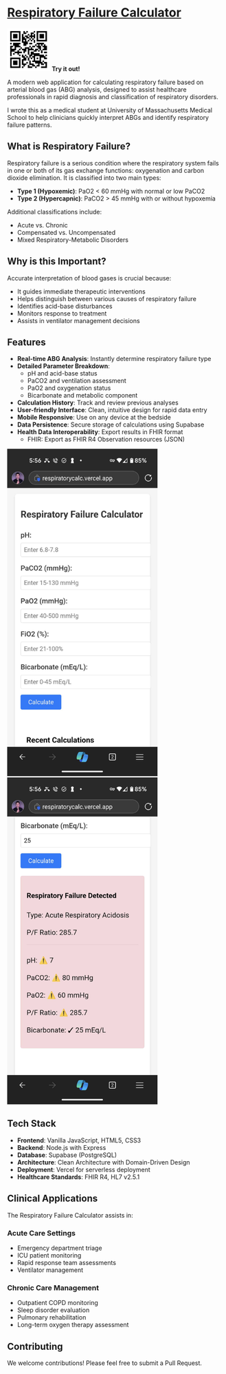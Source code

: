 # [Respiratory Failure Calculator](https://respiratorycalc.vercel.app/)

<a href="https://respiratorycalc.vercel.app/"><img src="https://raw.githubusercontent.com/iterating/respiratorycalc/refs/heads/main/public/portfolio.respiratorycalc.qr.png" width="100" alt="Respiratory Failure Calculator"></a>
**Try it out!**

A modern web application for calculating respiratory failure based on arterial blood gas (ABG) analysis, designed to assist healthcare professionals in rapid diagnosis and classification of respiratory disorders.

I wrote this as a medical student at University of Massachusetts Medical School to help clinicians quickly interpret ABGs and identify respiratory failure patterns.

## What is Respiratory Failure?

Respiratory failure is a serious condition where the respiratory system fails in one or both of its gas exchange functions: oxygenation and carbon dioxide elimination. It is classified into two main types:

- **Type 1 (Hypoxemic)**: PaO2 < 60 mmHg with normal or low PaCO2
- **Type 2 (Hypercapnic)**: PaCO2 > 45 mmHg with or without hypoxemia

Additional classifications include:
- Acute vs. Chronic
- Compensated vs. Uncompensated
- Mixed Respiratory-Metabolic Disorders

## Why is this Important?

Accurate interpretation of blood gases is crucial because:
- It guides immediate therapeutic interventions
- Helps distinguish between various causes of respiratory failure
- Identifies acid-base disturbances
- Monitors response to treatment
- Assists in ventilator management decisions

## Features

- **Real-time ABG Analysis**: Instantly determine respiratory failure type
- **Detailed Parameter Breakdown**: 
  - pH and acid-base status
  - PaCO2 and ventilation assessment
  - PaO2 and oxygenation status
  - Bicarbonate and metabolic component
- **Calculation History**: Track and review previous analyses
- **User-friendly Interface**: Clean, intuitive design for rapid data entry
- **Mobile Responsive**: Use on any device at the bedside
- **Data Persistence**: Secure storage of calculations using Supabase
- **Health Data Interoperability**: Export results in FHIR format
  - FHIR: Export as FHIR R4 Observation resources (JSON)

<a href="https://respiratorycalc.vercel.app/"><img src="https://raw.githubusercontent.com/iterating/respiratorycalc/refs/heads/main/public/portfolio.respiratorycalc.calc.jpg" width="350px"><img src="https://raw.githubusercontent.com/iterating/respiratorycalc/refs/heads/main/public/portfolio.respiratorycalc.results.jpg" width="350px"></a>

## Tech Stack

- **Frontend**: Vanilla JavaScript, HTML5, CSS3
- **Backend**: Node.js with Express
- **Database**: Supabase (PostgreSQL)
- **Architecture**: Clean Architecture with Domain-Driven Design
- **Deployment**: Vercel for serverless deployment
- **Healthcare Standards**: FHIR R4, HL7 v2.5.1

## Clinical Applications

The Respiratory Failure Calculator assists in:

### Acute Care Settings
- Emergency department triage
- ICU patient monitoring
- Rapid response team assessments
- Ventilator management

### Chronic Care Management
- Outpatient COPD monitoring
- Sleep disorder evaluation
- Pulmonary rehabilitation
- Long-term oxygen therapy assessment

## Contributing

We welcome contributions! Please feel free to submit a Pull Request.
